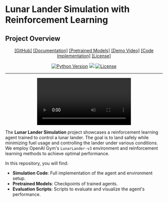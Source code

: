 # Lunar Lander Simulation with Reinforcement Learning
## Project Overview

<div align="center">

[[GitHub]](https://github.com/yourrepo/LunarLanderSimulation)
[[Documentation]](#Documentation)
[[Pretrained Models]](#Pretrained-Models)
[[Demo Video]](#Demo-Video)
[[Code Implementation]](#Code-Implementation)
[[License]](#License)

[![Python Version](https://img.shields.io/badge/Python-3.8+-blue.svg)](https://github.com/yourrepo/LunarLanderSimulation)
[<img src="https://img.shields.io/badge/Framework-Gym-green.svg"/>](https://gym.openai.com/)
[![License](https://img.shields.io/github/license/yourrepo/LunarLanderSimulation)](https://github.com/yourrepo/LunarLanderSimulation/blob/main/LICENSE)
______________________________________________________________________
![Lunar Lander Demo](result_mp4.mp4)
</div>

The **Lunar Lander Simulation** project showcases a reinforcement learning agent trained to control a lunar lander. The goal is to land safely while minimizing fuel usage and controlling the lander under various conditions. We employ OpenAI Gym's `LunarLander-v3` environment and reinforcement learning methods to achieve optimal performance.

In this repository, you will find:
- **Simulation Code**: Full implementation of the agent and environment setup.
- **Pretrained Models**: Checkpoints of trained agents.
- **Evaluation Scripts**: Scripts to evaluate and visualize the agent's performance.

